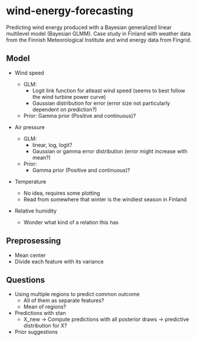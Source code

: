 # wind-energy-forecasting
Predicting wind energy produced with a Bayesian generalized linear multilevel model (Bayesian GLMM). Case study in Finland with weather data from the Finnish Meteorological Institute and wind energy data from Fingrid.

## Model
* Wind speed
    * GLM:
        * Logit link function for atleast wind speed (seems to best follow the wind turbine power curve)
        * Gaussian distribution for error (error size not particularly dependent on prediction?)
    * Prior:
        Gamma prior (Positive and continuous)?

* Air pressure
    * GLM:
        * linear, log, logit?
        * Gaussian or gamma error distribution (error might increase with mean?)
    * Prior:
        * Gamma prior (Positive and continuous)?

* Temperature
    * No idea, requires some plotting
    * Read from somewhere that winter is the windiest season in Finland
* Relative humidity
    * Wonder what kind of a relation this has

## Preprosessing

* Mean center
* Divide each feature with its variance

## Questions

* Using multiple regions to predict common outcome
    * All of them as separate features?
    * Mean of regions?
* Predictions with stan
    * X_new -> Compute predictions with all posterior draws -> predictive distribution for X?
* Prior suggestions